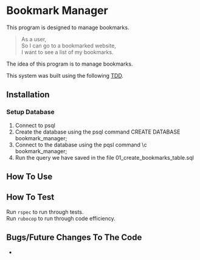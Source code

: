 Bookmark Manager
==================
This program is designed to manage bookmarks.

> As a user,\
So I can go to a bookmarked website,\
I want to see a list of my bookmarks.

The idea of this program is to manage bookmarks.

This system was built using the following [TDD](https://en.wikipedia.org/wiki/Test-driven_development#:~:text=Test%2Ddriven%20development%20(TDD),software%20against%20all%20test%20cases.).

## Installation

### Setup Database
1. Connect to psql
2. Create the database using the psql command CREATE DATABASE bookmark_manager;
3. Connect to the database using the pqsl command \c bookmark_manager;
4. Run the query we have saved in the file 01_create_bookmarks_table.sql


## How To Use

## How To Test
Run `rspec` to run through tests.\
Run `rubocop` to run through code efficiency.

## Bugs/Future Changes To The Code
* 
